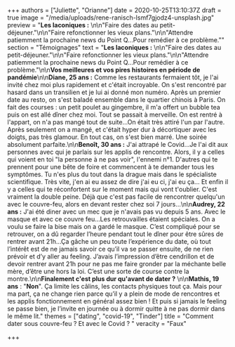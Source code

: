 +++
authors = ["Juliette", "Orianne"]
date = 2020-10-25T13:10:37Z
draft = true
image = "/media/uploads/rene-ranisch-lsmf7gjodz4-unsplash.jpg"
preview = "**Les laconiques :** \n\n\"Faire des dates au petit-déjeuner.\"\n\n\"Faire refonctionner les vieux plans.\"\n\n\"Attendre patiemment la prochaine news du Point Q...Pour remédier à ce problème.\""
section = "Témoignages"
text = "**Les laconiques :** \n\n\"Faire des dates au petit-déjeuner.\"\n\n\"Faire refonctionner les vieux plans.\"\n\n\"Attendre patiemment la prochaine news du Point Q...Pour remédier à ce problème.\"\n\n**Vos meilleures et vos pires histoires en période de pandémie**\n\n**Diane, 25 ans :** Comme les restaurants fermaient tôt, je l'ai invité chez moi plus rapidement et c'était incroyable. On s'est rencontré par hasard dans un transilien et je lui ai donné mon numéro. Après un premier date au resto, on s'est baladé ensemble dans le quartier chinois à Paris. On fait des courses : un petit poulet au gingembre, il m'a offert un bubble tea puis on est allé dîner chez moi. Tout se passait à merveille. On est rentré à l'appart, on n'a pas mangé tout de suite...On était très attiré l'un par l'autre. Après seulement on a mangé, et c'était hyper dur à décortiquer avec les doigts, pas très glamour. En tout cas, on s'est bien marré. Une soirée absolument parfaite.\n\n**Benoît, 30 ans :** J'ai attrapé le Covid...Je l'ai dit aux personnes avec qui je parlais sur les applis de rencontre. Alors, il y a celles qui voient en toi \"la personne à ne pas voir\", l'ennemi n°1. D'autres qui te prennent pour une bête de foire et commencent à te demander tous les symptômes. Tu n'es plus du tout dans la drague mais dans le spécialiste scientifique. Très vite, j'en ai eu assez de dire j'ai eu ci, j'ai eu ça... Et enfin il y a celles qui te réconfortent sur le moment mais qui vont t'oublier. C'est vraiment la double peine. Déjà que c'est pas facile de rencontrer quelqu'un avec le couvre-feu, alors en devant rester chez soi 7 jours...\n\n**Audrey, 22 ans :** J'ai été diner avec un mec que je n'avais pas vu depuis 5 ans. Avec le masque et avec ce couvre feu...Les retrouvailles étaient spéciales. On a voulu se faire la bise mais on a gardé le masque. C’est compliqué pour se retrouver, on a dû regarder l’heure pendant tout le dîner pour être sûres de rentrer avant 21h...Ça gâche un peu toute l’expérience du date, où tout l’intérêt est de ne jamais savoir ce qu’il va se passer ensuite, de ne rien prévoir et d’y aller au feeling. J’avais l’impression d’être cendrillon et de devoir rentrer avant 21h pour ne pas me faire gronder par la méchante belle mère, d’être une hors la loi. C’est une sorte de course contre la montre.\n\n**Finalement c'est plus dur qu'avant de dater ?** \n\n**Mathis, 19 ans** : \"**Non**\". Ça limite les câlins, les contacts physiques tout ça. Mais pour ma part, ça ne change rien parce qu’il y a plein de mode de rencontres et les applis fonctionnement en général assez bien ! Et puis si jamais le feeling se passe bien, je l’invite en journée ou à dormir quitte à ne pas dormir dans le même lit."
themes = ["dating", "covid-19", "Tinder"]
title = "Comment dater sous couvre-feu ? Et avec le Covid ? "
veracity = "Faux"

+++

